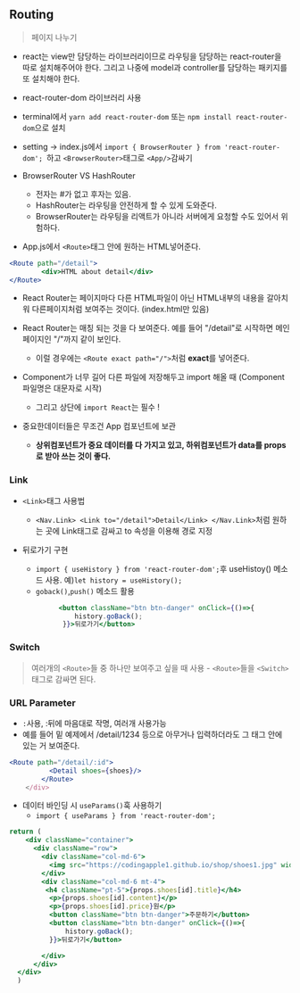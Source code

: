## Routing
> 페이지 나누기
- react는 view만 담당하는 라이브러리이므로 라우팅을 담당하는 react-router을 따로 설치해주어야 한다. 그리고 나중에 model과 controller를 담당하는 패키지를 또 설치해야 한다.
- react-router-dom 라이브러리 사용
- terminal에서 ```yarn add react-router-dom``` 또는 ```npm install react-router-dom```으로 설치
- setting -> index.js에서 ```import { BrowserRouter } from 'react-router-dom'; ```하고  ```<BrowserRouter>```태그로 ```<App/>```감싸기

- BrowserRouter VS HashRouter
    - 전자는 #가 없고 후자는 있음.
    - HashRouter는 라우팅을 안전하게 할 수 있게 도와준다.
    - BrowserRouter는 라우팅을 리액트가 아니라 서버에게 요청할 수도 있어서 위험하다.  

- App.js에서 ```<Route>```태그 안에 원하는 HTML넣어준다. 
```jsx
<Route path="/detail">
        <div>HTML about detail</div>
</Route>
```
- React Router는 페이지마다 다른 HTML파일이 아닌 HTML내부의 내용을 갈아치워 다른페이지처럼 보여주는 것이다. (index.html만 있음)
- React Router는 매칭 되는 것을 다 보여준다. 예를 들어 "/detail"로 시작하면 메인페이지인 "/"까지 같이 보인다.
    - 이럴 경우에는 ```<Route exact path="/">```처럼 **exact**를 넣어준다.    
    
- Component가 너무 길어 다른 파일에 저장해두고 import 해올 때 (Component파일명은 대문자로 시작)
    - 그리고 상단에 ```import React```는 필수 !
- 중요한데이터들은 무조건 App 컴포넌트에 보관
    - **상위컴포넌트가 중요 데이터를 다 가지고 있고, 하위컴포넌트가 data를 props로 받아 쓰는 것이 좋다.**

### Link
- ```<Link>```태그 사용법
    - ```<Nav.Link> <Link to="/detail">Detail</Link> </Nav.Link>```처럼 원하는 곳에 Link태그로 감싸고 to 속성을 이용해 경로 지정

- 뒤로가기 구현
    - ```import { useHistory } from 'react-router-dom';```후 useHistoy() 메소드 사용. 예)```let history = useHistory();```
    - ```goback()```,```push()``` 메소드 활용
    ```jsx
             <button className="btn btn-danger" onClick={()=>{
                 history.goBack();
              }}>뒤로가기</button> 
    ```    
      
### Switch    
> 여러개의 ```<Route>```들 중 하나만 보여주고 싶을 때 사용
    - ```<Route>```들을 ```<Switch>```태그로 감싸면 된다.
    
### URL Parameter
- ```:```사용, :뒤에 마음대로 작명, 여러개 사용가능
- 예를 들어 밑 예제에서  /detail/1234 등으로 아무거나 입력하더라도 그 <Route>태그 안에 있는 거 보여준다.

```jsx
<Route path="/detail/:id">
          <Detail shoes={shoes}/>
        </Route>
    </div>
```    

- 데이터 바인딩 시 ```useParams()```훅 사용하기
    - ```import { useParams } from 'react-router-dom';```
```jsx
return (
    <div className="container">
      <div className="row">
        <div className="col-md-6">
          <img src="https://codingapple1.github.io/shop/shoes1.jpg" width="100%" />
        </div>
        <div className="col-md-6 mt-4">
         <h4 className="pt-5">{props.shoes[id].title}</h4>
          <p>{props.shoes[id].content}</p>
          <p>{props.shoes[id].price}원</p>
          <button className="btn btn-danger">주문하기</button> 
          <button className="btn btn-danger" onClick={()=>{
              history.goBack();
          }}>뒤로가기</button> 

        </div>
      </div>
  </div>  
  )
```  
